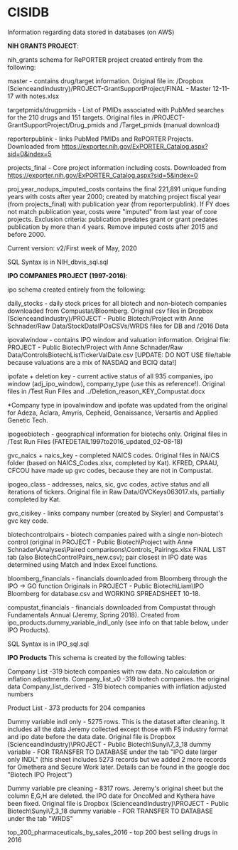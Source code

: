 # CISIDB
Information regarding data stored in databases (on AWS)

**NIH GRANTS PROJECT**:

nih_grants schema for RePORTER project created entirely from the following:

master - contains drug/target information. Original file in: /Dropbox (ScienceandIndustry)/PROJECT-GrantSupportProject/FINAL - Master 12-11-17 with notes.xlsx

targetpmids/drugpmids - List of PMIDs associated with PubMed searches for the 210 drugs and 151 targets. Original files in /PROJECT-GrantSupportProject/Drug_pmids and /Target_pmids (manual download)

reporterpublink - links PubMed PMIDs and RePORTER Projects. Downloaded from https://exporter.nih.gov/ExPORTER_Catalog.aspx?sid=0&index=5

projects_final - Core project information including costs. Downloaded from https://exporter.nih.gov/ExPORTER_Catalog.aspx?sid=5&index=0

proj_year_nodups_imputed_costs contains the final 221,891 unique funding years with costs after year 2000; created by matching project fiscal year (from projects_final) with publication year (from reporterpublink). If FY does not match publication year, costs were "imputed" from last year of core projects. Exclusion criteria: publication predates grant or grant predates publication by more than 4 years. Remove imputed costs after 2015 and before 2000.

Current version: v2/First week of May, 2020

SQL Syntax is in NIH_dbvis_sql.sql

**IPO COMPANIES PROJECT (1997-2016)**:

ipo schema created entirely from the following:

daily_stocks - daily stock prices for all biotech and non-biotech companies downloaded from Compustat/Bloomberg. Original csv files in Dropbox (ScienceandIndustry)/PROJECT - Public Biotech/Project with Anne Schnader/Raw Data/StockDataIPOsCSVs/WRDS files for DB and /2016 Data

ipovalwindow - contains IPO window and valuation information. Original file: PROJECT - Public Biotech/Project with Anne Schnader/Raw Data/ControlsBiotechListTickerValDate.csv [UPDATE: DO NOT USE file/table because valuations are a mix of NASDAQ and BCIQ data!]

ipofate + deletion key - current active status of all 935 companies, ipo window (adj_ipo_window), company_type (use this as reference!). Original files in /Test Run Files and ../Deletion_reason_KEY_Compustat.docx

*Company type in ipovalwindow and ipofate was updated from the original for Adeza, Aclara, Amyris, Cepheid, Genaissance, Versartis and Applied Genetic Tech.

ipogeobiotech - geographical information for biotechs only. Original files in /Test Run Files (FATEDETAIL1997to2016_updated_02-08-18)

gvc_naics + naics_key - completed NAICS codes. Original files in NAICS folder (based on NAICS_Codes.xlsx, completed by Kat). KFRED, CPAAU, CFCOU have made up gvc codes, because they are not in Compustat.

ipogeo_class - addresses, naics, sic, gvc codes, active status and all iterations of tickers. Original file in Raw Data/GVCKeys063017.xls, partially completed by Kat.

gvc_cisikey - links company number (created by Skyler) and Compustat's gvc key code.

biotechcontrolpairs - biotech companies paired with a single non-biotech control (original in PROJECT - Public Biotech\Project with Anne Schnader\Analyses\Paired comparisons\Controls_Pairings.xlsx FINAL LIST tab (also BiotechControlPairs_new.csv); pair closest in IPO date was determined using Match and Index Excel functions.

bloomberg_financials - financials downloaded from Bloomberg through the IPO -> GO function Originals in PROJECT - Public Biotech\Liam\IPO Bloomberg for database.csv and WORKING SPREADSHEET 10-18. 

compustat_financials - financials downloaded from Compustat through Fundamentals Annual (Jeremy, Spring 2018). Created from ipo_products.dummy_variable_indl_only (see info on that table below, under IPO Products). 

SQL Syntax is in IPO_sql.sql

**IPO Products**
This schema is created by the following tables:

Company List -319 biotech companies with raw data. No calculation or inflation adjustments. 
Company_list_v0 -319 biotech companies. the original data
Company_list_derived - 319 biotech companies with inflation adjusted numbers

Product List - 373 products for 204 companies

Dummy variable indl only - 5275 rows. This is the dataset after cleaning. It includes all the data Jeremy collected except those with FS industry format and ipo date before the data date. Original file is Dropbox (ScienceandIndustry)\PROJECT - Public Biotech\Sunyi\7_3_18 dummy variable  - FOR TRANSFER TO DATABASE under the tab "IPO date larger only INDL" (this sheet includes 5273 records but we added 2 more records for Omethera and Secure Work later. Details can be found in the google doc "Biotech IPO Project")												

Dummy variable pre cleaning - 8317 rows. Jeremy's original sheet but the column E,G,H are deleted. the IPO date for OncoMed and Kythera have been fixed. Original file is Dropbox (ScienceandIndustry)\PROJECT - Public Biotech\Sunyi\7_3_18 dummy variable  - FOR TRANSFER TO DATABASE under the tab "WRDS"

top_200_pharmaceuticals_by_sales_2016 - top 200 best selling drugs in 2016

